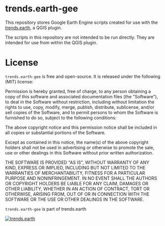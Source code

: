 # trends.earth-gee
This repository stores Google Earth Engine scripts created for use with the 
[trends.earth](https://github.com/ConservationInternational/trends.earth), a 
QGIS plugin.

The scripts in this repository are not intended to be run directly. They are 
intended for use from within the QGIS plugin.

# License
`trends.earth-gee` is free and open-source. It is released under the following 
(MIT) license:

Permission is hereby granted, free of charge, to any person obtaining a copy of 
this software and associated documentation files (the "Software"), to deal in 
the Software without restriction, including without limitation the rights to 
use, copy, modify, merge, publish, distribute, sublicense, and/or sell copies 
of the Software, and to permit persons to whom the Software is furnished to do 
so, subject to the following conditions:

The above copyright notice and this permission notice shall be included in all 
copies or substantial portions of the Software.

Except as contained in this notice, the name(s) of the above copyright holders 
shall not be used in advertising or otherwise to promote the sale, use or other 
dealings in this Software without prior written authorization.

THE SOFTWARE IS PROVIDED "AS IS", WITHOUT WARRANTY OF ANY KIND, EXPRESS OR 
IMPLIED, INCLUDING BUT NOT LIMITED TO THE WARRANTIES OF MERCHANTABILITY, 
FITNESS FOR A PARTICULAR PURPOSE AND NONINFRINGEMENT. IN NO EVENT SHALL THE 
AUTHORS OR COPYRIGHT HOLDERS BE LIABLE FOR ANY CLAIM, DAMAGES OR OTHER 
LIABILITY, WHETHER IN AN ACTION OF CONTRACT, TORT OR OTHERWISE, ARISING FROM, 
OUT OF OR IN CONNECTION WITH THE SOFTWARE OR THE USE OR OTHER DEALINGS IN THE 
SOFTWARE.

`trends.earth-gee` is part of trends.earth

[![trends.earth](https://s3.amazonaws.com/trends.earth/sharing/trends_earth_logo_bl_print_400width.png)](http://trends.earth)
